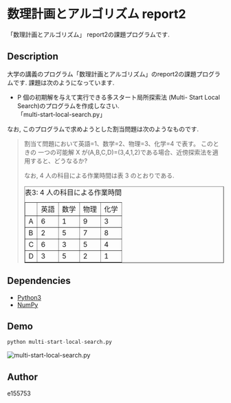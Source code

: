 # 数理計画とアルゴリズム report2
「数理計画とアルゴリズム」 report2の課題プログラムです.

## Description
大学の講義のプログラム「数理計画とアルゴリズム」のreport2の課題プログラムです.
課題は次のようになっています.
- P 個の初期解を与えて実行できる多スタート局所探索法 (Multi- Start Local Search)のプログラムを作成しなさい.<br>
  「multi-start-local-search.py」

なお, このプログラムで求めようとした割当問題は次のようなものです.

>割当て問題において英語=1、数学=2、物理=3、化学=4 で表す。 このときの 一つの可能解 X が(A,B,C,D)=(3,4,1,2)である場合、近傍探索法を適用すると、どうなるか?
>
>なお, 4 人の科目による作業時間は表 3 のとおりである.
><table border="1">
><caption>表3: 4 人の科目による作業時間</caption>
><tr><td></td><td>英語</td><td>数学</td><td>物理</td><td>化学</td></tr>
><tr><td>A</td><td>6</td><td>1</td><td>9</td><td>3</td></tr>
><tr><td>B</td><td>2</td><td>5</td><td>7</td><td>8</td></tr>
><tr><td>C</td><td>6</td><td>3</td><td>5</td><td>4</td></tr>
><tr><td>D</td><td>3</td><td>5</td><td>2</td><td>1</td></tr>
></table>



## Dependencies
- [Python3](https://www.python.org/)
- [NumPy](http://www.numpy.org/)


## Demo
```Python
python multi-start-local-search.py
```
![multi-start-local-search.py](https://github.com/e155753/lecture/wiki/images/math_prog/report2/multi-start-local-search.gif)

## Author
e155753
